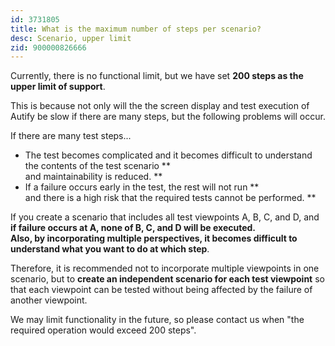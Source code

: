 ```yaml
---
id: 3731805
title: What is the maximum number of steps per scenario?
desc: Scenario, upper limit
zid: 900000826666
---
```


Currently, there is no functional limit, but we have set **200 steps as the upper limit of support**.

This is because not only will the the screen display and test execution of Autify be slow if there are many steps, but the following problems will occur.

If there are many test steps...

- The test becomes complicated and it becomes difficult to understand the contents of the test scenario ** <br> and maintainability is reduced. **
- If a failure occurs early in the test, the rest will not run ** <br> and there is a high risk that the required tests cannot be performed. **

If you create a scenario that includes all test viewpoints A, B, C, and D, and <br><strong data-md-type="double_emphasis">if failure occurs at A, none of B, C, and D will be executed. <br><strong data-md-type="double_emphasis">Also, by incorporating multiple perspectives,</strong> it becomes difficult to understand what you want to do at which step</strong>.

Therefore, it is recommended not to incorporate multiple viewpoints in one scenario, but to **create an independent scenario for each test viewpoint** so that each viewpoint can be tested without being affected by the failure of another viewpoint. <br>

We may limit functionality in the future, so please contact us when "the required operation would exceed 200 steps". <br>

